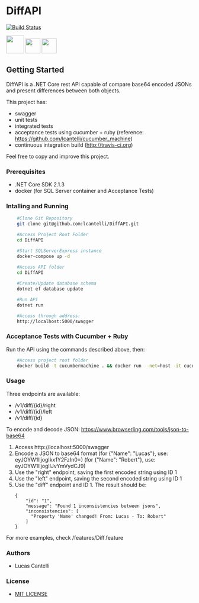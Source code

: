 # DiffAPI


[![Build Status](https://travis-ci.org/lcantelli/DiffAPI.svg?branch=master)](https://travis-ci.org/lcantelli/DiffAPI)

<img src="https://docs.microsoft.com/pt-br/dotnet/images/hub/net.svg" width="48"> <img src="https://cdn.worldvectorlogo.com/logos/cucumber.svg" width="40"> <img src="https://upload.wikimedia.org/wikipedia/commons/7/73/Ruby_logo.svg" width="40">

## Getting Started

DiffAPI is a .NET Core rest API capable of compare base64 encoded JSONs and present differences between both objects.

This project has:
- swagger
- unit tests
- integrated tests
- acceptance tests using cucumber + ruby (reference: https://github.com/lcantelli/cucumber_machine)
- continuous integration build (http://travis-ci.org)

Feel free to copy and improve this project.

### Prerequisites

- .NET Core SDK 2.1.3
- docker (for SQL Server container and Acceptance Tests)

### Intalling and Running

```bash
    #Clone Git Repository
    git clone git@github.com:lcantelli/DiffAPI.git

    #Access Project Root Folder
    cd DiffAPI

    #Start SQLServerExpress instance
    docker-compose up -d 
    
    #Access API folder
    cd DiffAPI

    #Create/Update database schema
    dotnet ef database update

    #Run API
    dotnet run

    #Access through address:
    http://localhost:5000/swagger

```

### Acceptance Tests with Cucumber + Ruby

Run the API using the commands described above, then:

```bash
    #Access project root folder
    docker build -t cucumbermachine . && docker run --net=host -it cucumbermachine cucumber features
```

### Usage

Three endpoints are available:

- /v1/diff/{id}/right
- /v1/diff/{id}/left
- /v1/diff/{id}

To encode and decode JSON: https://www.browserling.com/tools/json-to-base64

1. Access http://localhost:5000/swagger
2. Encode a JSON to base64 format
    (for {"Name": "Lucas"}, use: eyJOYW1lIjogIkx1Y2FzIn0=)
    (for {"Name": "Robert"}, use: eyJOYW1lIjogIlJvYmVydCJ9)
3. Use the "right" endpoint, saving the first encoded string using ID 1
4. Use the "left" endpoint, saving the second encoded string using ID 1
5. Use the "diff" endpoint and ID 1. The result should be:
    ```
    {
        "id": "1",
        "message": "Found 1 inconsistencies between jsons",
        "inconsistencies": [
          "Property 'Name' changed! From: Lucas - To: Robert"
        ]
    }
    ```

For more examples, check /features/Diff.feature

### Authors

- Lucas Cantelli

### License

- [MIT LICENSE](LICENSE.md)
